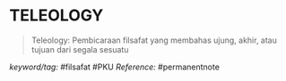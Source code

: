 # TELEOLOGY

> Teleology: Pembicaraan filsafat yang membahas ujung, akhir, atau tujuan dari segala sesuatu

_keyword/tag:_ #filsafat #PKU 
_Reference:_ 
#permanentnote